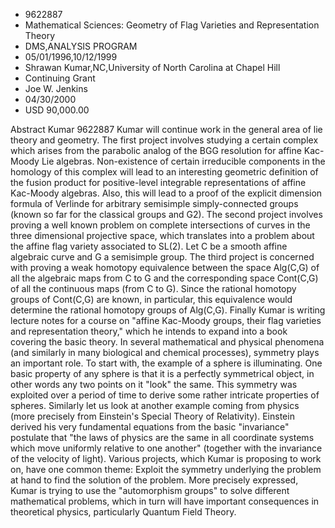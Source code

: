 
* 9622887
* Mathematical Sciences: Geometry of Flag Varieties and Representation Theory
* DMS,ANALYSIS PROGRAM
* 05/01/1996,10/12/1999
* Shrawan Kumar,NC,University of North Carolina at Chapel Hill
* Continuing Grant
* Joe W. Jenkins
* 04/30/2000
* USD 90,000.00

Abstract Kumar 9622887 Kumar will continue work in the general area of lie
theory and geometry. The first project involves studying a certain complex which
arises from the parabolic analog of the BGG resolution for affine Kac-Moody Lie
algebras. Non-existence of certain irreducible components in the homology of
this complex will lead to an interesting geometric definition of the fusion
product for positive-level integrable representations of affine Kac-Moody
algebras. Also, this will lead to a proof of the explicit dimension formula of
Verlinde for arbitrary semisimple simply-connected groups (known so far for the
classical groups and G2). The second project involves proving a well known
problem on complete intersections of curves in the three dimensional projective
space, which translates into a problem about the affine flag variety associated
to SL(2). Let C be a smooth affine algebraic curve and G a semisimple group. The
third project is concerned with proving a weak homotopy equivalence between the
space Alg(C,G) of all the algebraic maps from C to G and the corresponding space
Cont(C,G) of all the continuous maps (from C to G). Since the rational homotopy
groups of Cont(C,G) are known, in particular, this equivalence would determine
the rational homotopy groups of Alg(C,G). Finally Kumar is writing lecture notes
for a course on "affine Kac-Moody groups, their flag varieties and
representation theory," which he intends to expand into a book covering the
basic theory. In several mathematical and physical phenomena (and similarly in
many biological and chemical processes), symmetry plays an important role. To
start with, the example of a sphere is illuminating. One basic property of any
sphere is that it is a perfectly symmetrical object, in other words any two
points on it "look" the same. This symmetry was exploited over a period of time
to derive some rather intricate properties of spheres. Similarly let us look at
another example coming from physics (more precisely from Einstein's Special
Theory of Relativity). Einstein derived his very fundamental equations from the
basic "invariance" postulate that "the laws of physics are the same in all
coordinate systems which move uniformly relative to one another" (together with
the invariance of the velocity of light). Various projects, which Kumar is
proposing to work on, have one common theme: Exploit the symmetry underlying the
problem at hand to find the solution of the problem. More precisely expressed,
Kumar is trying to use the "automorphism groups" to solve different mathematical
problems, which in turn will have important consequences in theoretical physics,
particularly Quantum Field Theory.
